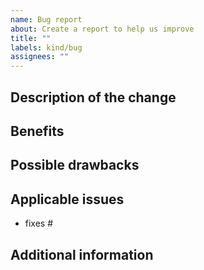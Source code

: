 ```yaml
---
name: Bug report
about: Create a report to help us improve
title: ""
labels: kind/bug
assignees: ""
---
```


## Description of the change

<!-- Describe the scope of your change - i.e. what the change does. -->

## Benefits

<!-- What benefits will be realized by the code change? -->

## Possible drawbacks

<!-- Describe any known limitations with your change -->

## Applicable issues

<!-- Enter any applicable Issues here (You can reference an issue using #) -->

- fixes #

## Additional information

<!-- If there's anything else that's important and relevant to your pull request, mention that information here.-->
